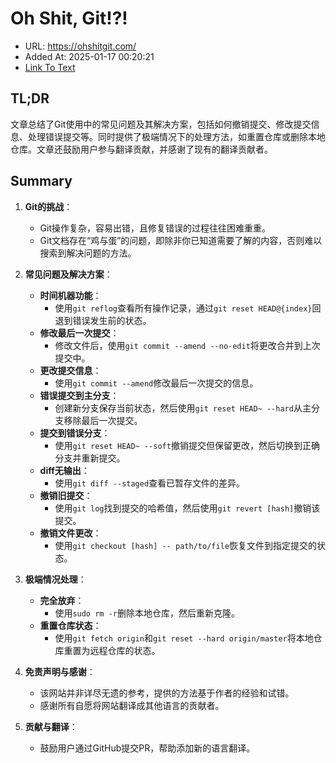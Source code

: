 # Oh Shit, Git!?!
- URL: https://ohshitgit.com/
- Added At: 2025-01-17 00:20:21
- [Link To Text](2025-01-17-oh-shit,-git!-!_raw.md)

## TL;DR
文章总结了Git使用中的常见问题及其解决方案，包括如何撤销提交、修改提交信息、处理错误提交等。同时提供了极端情况下的处理方法，如重置仓库或删除本地仓库。文章还鼓励用户参与翻译贡献，并感谢了现有的翻译贡献者。

## Summary
1. **Git的挑战**：
   - Git操作复杂，容易出错，且修复错误的过程往往困难重重。
   - Git文档存在“鸡与蛋”的问题，即除非你已知道需要了解的内容，否则难以搜索到解决问题的方法。

2. **常见问题及解决方案**：
   - **时间机器功能**：
     - 使用`git reflog`查看所有操作记录，通过`git reset HEAD@{index}`回退到错误发生前的状态。
   - **修改最后一次提交**：
     - 修改文件后，使用`git commit --amend --no-edit`将更改合并到上次提交中。
   - **更改提交信息**：
     - 使用`git commit --amend`修改最后一次提交的信息。
   - **错误提交到主分支**：
     - 创建新分支保存当前状态，然后使用`git reset HEAD~ --hard`从主分支移除最后一次提交。
   - **提交到错误分支**：
     - 使用`git reset HEAD~ --soft`撤销提交但保留更改，然后切换到正确分支并重新提交。
   - **diff无输出**：
     - 使用`git diff --staged`查看已暂存文件的差异。
   - **撤销旧提交**：
     - 使用`git log`找到提交的哈希值，然后使用`git revert [hash]`撤销该提交。
   - **撤销文件更改**：
     - 使用`git checkout [hash] -- path/to/file`恢复文件到指定提交的状态。

3. **极端情况处理**：
   - **完全放弃**：
     - 使用`sudo rm -r`删除本地仓库，然后重新克隆。
   - **重置仓库状态**：
     - 使用`git fetch origin`和`git reset --hard origin/master`将本地仓库重置为远程仓库的状态。

4. **免责声明与感谢**：
   - 该网站并非详尽无遗的参考，提供的方法基于作者的经验和试错。
   - 感谢所有自愿将网站翻译成其他语言的贡献者。

5. **贡献与翻译**：
   - 鼓励用户通过GitHub提交PR，帮助添加新的语言翻译。
